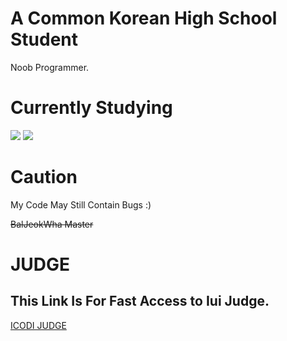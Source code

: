 # A Common Korean High School Student
Noob Programmer.

# Currently Studying
<img src="https://img.shields.io/badge/python-3670A0?style=for-the-badge&logo=python&logoColor=ffffff"/>
<img src="https://img.shields.io/badge/Korean%20High%20School%20Curriculum-292929?style=for-the-badge&logo="/>

# Caution
My Code May Still Contain Bugs :)

~~BalJeokWha Master~~

# JUDGE
## This Link Is For Fast Access to Iui Judge.

[ICODI JUDGE](http://1.238.69.9:7500)
